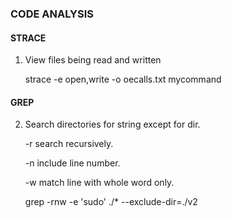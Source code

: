 ### CODE ANALYSIS

#### STRACE

1) View files being read and written

    strace -e open,write -o oecalls.txt mycommand
 
#### GREP 

2) Search directories for string except for dir.

   -r search recursively.

   -n include line number.

   -w match line with whole word only.

    grep -rnw -e 'sudo' ./* --exclude-dir=./v2
